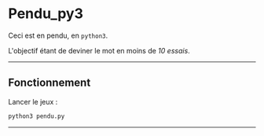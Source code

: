 # Pendu_py3

Ceci est en pendu, en `python3`.

L'objectif étant de deviner le mot en moins de *10 essais*.

<hr>

## Fonctionnement 

Lancer le jeux :

```bash
python3 pendu.py
```

<hr>
 
